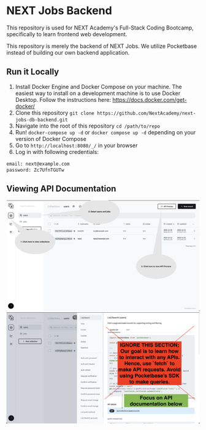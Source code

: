 # NEXT Jobs Backend

This repository is used for NEXT Academy's Full-Stack Coding Bootcamp, specifically to learn frontend web development.

This repository is merely the backend of NEXT Jobs. We utilize Pocketbase instead of building our own backend application.

## Run it Locally
1. Install Docker Engine and Docker Compose on your machine. The easiest way to install on a development machine is to use Docker Desktop. Follow the instructions here: https://docs.docker.com/get-docker/
2. Clone this repository `git clone https://github.com/NextAcademy/next-jobs-db-backend.git`
3. Navigate into the root of this repository `cd /path/to/repo`
4. Run! `docker-compose up -d` or `docker compose up -d` depending on your version of Docker Compose
5. Go to `http://localhost:8080/_/` in your browser
6. Log in with following credentials:
```
email: next@example.com
password: Zc7UfnTGUTw
```

## Viewing API Documentation
![API Preview](./docs/assets/api-1.png)
![API Preview](./docs/assets/api-2.png)
